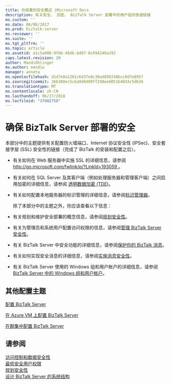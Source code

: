 ```yaml
---
title: 你部署的安全概述 |Microsoft Docs
description: 有关安全、 加密、 BizTalk Server 部署中的用户组的快速链接
ms.custom: ''
ms.date: 06/08/2017
ms.prod: biztalk-server
ms.reviewer: ''
ms.suite: ''
ms.tgt_pltfrm: ''
ms.topic: article
ms.assetid: a1c5a000-9f6b-49db-bd87-8c694240a192
caps.latest.revision: 20
author: MandiOhlinger
ms.author: mandia
manager: anneta
ms.openlocfilehash: d1d7e0a1201c6d37e0c30ad898248bcc8d7e895f
ms.sourcegitcommit: 266308ec5c6a9d8d80ff298ee6051b4843c5d626
ms.translationtype: MT
ms.contentlocale: zh-CN
ms.lasthandoff: 06/27/2018
ms.locfileid: "37002758"
---
```

# <a name="securing-your-biztalk-server-deployment"></a>确保 BizTalk Server 部署的安全
本部分中的主题提供有关配置防火墙端口、Internet 协议安全性 (IPSec)、安全套接字层 (SSL) 安全性的链接（完成了 BizTalk 的安装和配置之后）。  
  
- 有关如何在 Web 服务器中实施 SSL 的详细信息，请参阅[ http://go.microsoft.com/fwlink/p/?LinkId=193059 ](http://go.microsoft.com/fwlink/p/?LinkId=193059)。  
  
- 有关如何在 SQL Server 及其客户端（例如处理服务器和管理客户端）之间启用加密的详细信息，请参阅 [透明数据加密 (TDE)](https://msdn.microsoft.com/library/bb934049.aspx)。  
  
- 有关如何配置本地服务器的标识管理的详细信息，请参阅[标识管理器](https://docs.microsoft.com/microsoft-identity-manager/)。  
  
  除了本部分中的主题之外，你应该查看以下信息：  
  
- 有关规划和维护安全部署的概念信息，请参阅[规划安全性](../core/planning-for-security.md)。  
  
- 有关为管理员和系统用户配置访问权限的信息，请参阅[管理 BizTalk Server 安全性](../core/managing-biztalk-server-security.md)。  
  
- 有关 BizTalk Server 中安全功能的详细信息，请参阅[保护你的 BizTalk 消息](../core/secure-and-protect-your-biztalk-messages.md)。  
  
- 有关如何实现安全消息的详细信息，请参阅[实施消息安全性](../core/implementing-message-security.md)。  
  
- 有关 BizTalk Server 使用的 Windows 组和用户帐户的详细信息，请参阅 [BizTalk Server 中的 Windows 组和用户帐户](../core/windows-groups-and-user-accounts-in-biztalk-server.md)。  
  
## <a name="additional-configuration-topics"></a>其他配置主题  
 
 [配置 BizTalk Server](../install-and-config-guides/configure-biztalk-server.md)  
  
 [在 Azure VM 上配置 BizTalk Server](http://msdn.microsoft.com/library/azure/jj248689.aspx)  
  
[在群集中配置 BizTalk Server](../install-and-config-guides/configure-biztalk-server-in-a-cluster.md)
    
  
## <a name="see-also"></a>请参阅  
 [访问控制和数据安全性](../core/access-control-and-data-security.md)   
 [最低安全用户权限](../core/minimum-security-user-rights.md)   
 [规划安全性](../core/planning-for-security.md)   
 [设计 BizTalk Server 的系统结构](../core/designing-the-system-architectures-for-biztalk-server.md)   
